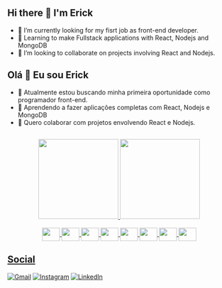 

## Hi there 👋 I'm Erick

- 🔭 I’m currently looking for my fisrt job as front-end developer.
- 🌱 Learning to make Fullstack applications with React, Nodejs and MongoDB
- 👯 I’m looking to collaborate on projects involving React and Nodejs.


## Olá 👋 Eu sou Erick

- 🔭 Atualmente estou buscando minha primeira oportunidade como programador front-end.
- 🌱 Aprendendo a fazer aplicações completas com React, Nodejs e MongoDB 
- 👯 Quero colaborar com projetos envolvendo React e Nodejs.


##
<div align="center">
  <a href="https://github.com/cmerick">
  <img height="180em" src="https://github-readme-stats.vercel.app/api?username=cmerick&show_icons=true&theme=dark&include_all_commits=true&count_private=true"/>
  <img height="180em" src="https://github-readme-stats.vercel.app/api/top-langs/?username=cmerick&layout=compact&langs_count=7&theme=dark"/>
</div>
<div align="center"><br>
<img align="center" height="30" width="40" src="https://cdn.jsdelivr.net/gh/devicons/devicon/icons/javascript/javascript-plain.svg" />
<img align="center" height="30" width="40" src="https://cdn.jsdelivr.net/gh/devicons/devicon/icons/typescript/typescript-original.svg" />
<img align="center" height="30" width="40" src="https://cdn.jsdelivr.net/gh/devicons/devicon/icons/react/react-original.svg" />
<img align="center" height="30" width="40" src="https://cdn.jsdelivr.net/gh/devicons/devicon/icons/nodejs/nodejs-original.svg" />
<img align="center" height="30" width="40" src="https://cdn.jsdelivr.net/gh/devicons/devicon/icons/mongodb/mongodb-plain.svg" />
<img align="center" height="30" width="40" src="https://cdn.jsdelivr.net/gh/devicons/devicon/icons/html5/html5-plain.svg" />
<img align="center" height="30" width="40" src="https://cdn.jsdelivr.net/gh/devicons/devicon/icons/css3/css3-plain.svg" />
<img align="center" height="30" width="40" src="https://cdn.jsdelivr.net/gh/devicons/devicon/icons/bulma/bulma-plain.svg" />
</div>
  
 ## Social
  
  <a href="mailto:erickcastilhomestre@gmail.com">![Gmail](https://img.shields.io/badge/Gmail-D14836?style=for-the-badge&logo=gmail&logoColor=white)</a>
  <a href="https://www.instagram.com/cas_erick/">![Instagram](https://img.shields.io/badge/Instagram-%23E4405F.svg?style=for-the-badge&logo=Instagram&logoColor=white)</a>
  <a href="https://www.linkedin.com/in/erickcastilhomestre/">![LinkedIn](https://img.shields.io/badge/linkedin-%230077B5.svg?style=for-the-badge&logo=linkedin&logoColor=white)</a>
